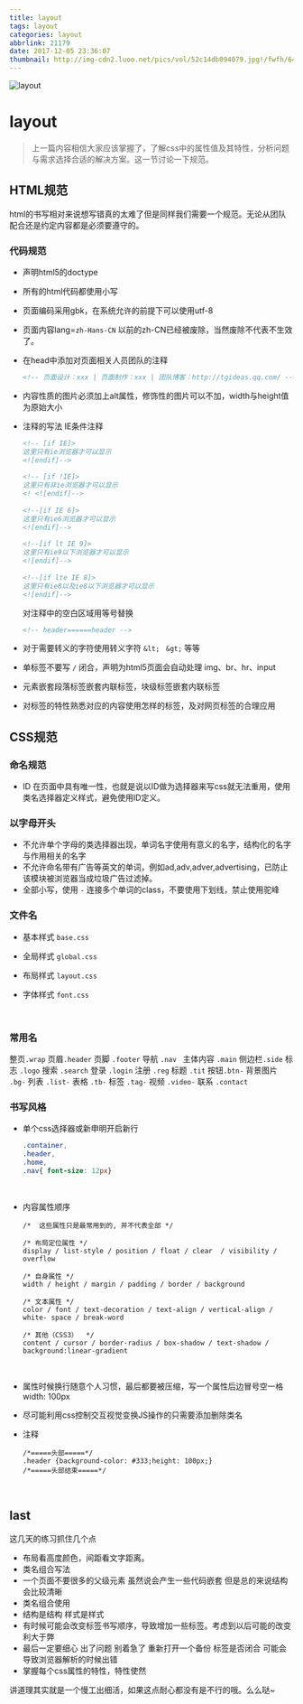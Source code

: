 ```yaml
---
title: layout
tags: layout
categories: layout
abbrlink: 21179
date: 2017-12-05 23:36:07
thumbnail: http://img-cdn2.luoo.net/pics/vol/52c14db094079.jpg!/fwfh/640x452
---
```


![layout](http://img-cdn2.luoo.net/pics/vol/52c14db094079.jpg!/fwfh/640x452)

<!-- more -->



# layout

> 上一篇内容相信大家应该掌握了，了解css中的属性值及其特性，分析问题与需求选择合适的解决方案。这一节讨论一下规范。



## HTML规范

html的书写相对来说想写错真的太难了但是同样我们需要一个规范。无论从团队配合还是约定内容都是必须要遵守的。

### 代码规范

* 声明html5的doctype

* 所有的html代码都使用小写

* 页面编码采用gbk，在系统允许的前提下可以使用utf-8

* 页面内容lang=`zh-Hans-CN` 以前的zh-CN已经被废除，当然废除不代表不生效了。

* 在head中添加对页面相关人员团队的注释

  ```html
  <!-- 页面设计：xxx | 页面制作：xxx | 团队博客：http://tgideas.qq.com/ -->
  ```

* 内容性质的图片必须加上alt属性，修饰性的图片可以不加，width与height值为原始大小

* 注释的写法 IE条件注释

  ```html
  <!-- [if IE]>
  这里只有ie浏览器才可以显示
  <![endif]-->
   
  <!-- [if !IE]>
  这里只有非ie浏览器才可以显示
  <! <![endif]-->
   
  <!--[if IE 6]>
  这里只有ie6浏览器才可以显示
  <![endif]-->
   
  <!--[if lt IE 9]>
  这里只有ie9以下浏览器才可以显示
  <![endif]-->
   
  <!--[if lte IE 8]>
  这里只有ie8以及ie8以下浏览器才可以显示
  <![endif]-->
  ```

  对注释中的空白区域用等号替换

  ```html
  <!-- header======header -->
  ```

* 对于需要转义的字符使用转义字符 `&lt; ` `&gt;` 等等

* 单标签不要写 `/` 闭合，声明为html5页面会自动处理 img、br、hr、input

* 元素嵌套段落标签嵌套内联标签，块级标签嵌套内联标签

* 对标签的特性熟悉对应的内容使用怎样的标签，及对网页标签的合理应用



## CSS规范

### 命名规范

+ ID 在页面中具有唯一性，也就是说以ID做为选择器来写css就无法重用，使用类名选择器定义样式，避免使用ID定义。



### 以字母开头

* 不允许单个字母的类选择器出现，单词名字使用有意义的名字，结构化的名字与作用相关的名字
* 不允许命名带有广告等英文的单词，例如ad,adv,adver,advertising，已防止该模块被浏览器当成垃圾广告过滤掉。
* 全部小写，使用 `-` 连接多个单词的class，不要使用下划线，禁止使用驼峰



### 文件名

* 基本样式 `base.css`

* 全局样式 `global.css`

* 布局样式 `layout.css`

* 字体样式 `font.css`

  ​

### 常用名

整页`.wrap` 页眉`.header` 页脚 `.footer` 导航 `.nav ` 主体内容 `.main`  侧边栏`.side`  标志 `.logo` 搜索 `.search` 登录 `.login`  注册 `.reg` 标题 `.tit` 按钮`.btn-`  背景图片 `.bg-`  列表 `.list-` 表格 `.tb-` 标签 `.tag-`  视频 `.video-` 联系 `.contact`



### 书写风格

+ 单个css选择器或新申明开启新行

  ```css
  .container,
  .header,
  .home,
  .nav{ font-size: 12px}
  ```

  ​

+ 内容属性顺序

  ```
  /*  这些属性只是最常用到的, 并不代表全部 */

  /* 布局定位属性 */
  display / list-style / position / float / clear  / visibility / overflow

  /* 自身属性 */
  width / height / margin / padding / border / background

  /* 文本属性 */
  color / font / text-decoration / text-align / vertical-align / white- space / break-word

  /* 其他（CSS3）  */
  content / cursor / border-radius / box-shadow / text-shadow / background:linear-gradient
  ```

  ​

+ 属性时候换行随意个人习惯，最后都要被压缩，写一个属性后边冒号空一格 width: 100px

+ 尽可能利用css控制交互视觉变换JS操作的只需要添加删除类名

+ 注释

  ```
  /*=====头部=====*/
  .header {background-color: #333;height: 100px;}
  /*=====头部结束=====*/
  ```

  ​

## last

这几天的练习抓住几个点

* 布局看高度颜色，间距看文字距离。
* 类名组合写法
* 一个页面不要很多的父级元素 虽然说会产生一些代码嵌套 但是总的来说结构会比较清晰
* 类名组合使用
* 结构是结构 样式是样式
* 有时候可能会改变标签书写顺序，导致增加一些标签。考虑到以后可能的改变利大于弊
* 最后一定要细心 出了问题 别着急了 重新打开一个备份 标签是否闭合 可能会导致浏览器解析的时候出错
* 掌握每个css属性的特性，特性使然

讲道理其实就是一个慢工出细活，如果这点耐心都没有是不行的哦。么么哒~